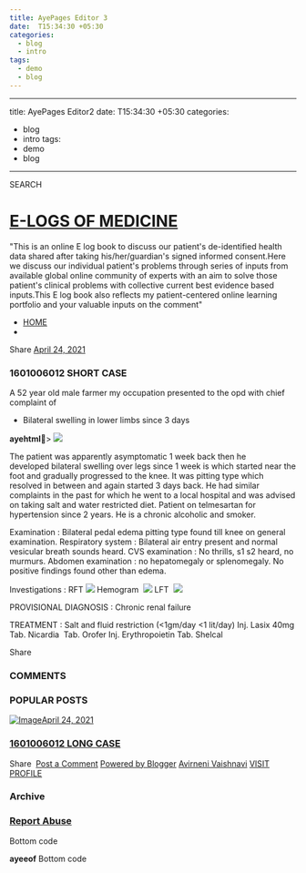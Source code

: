 ```yaml
---
title: AyePages Editor 3
date:  T15:34:30 +05:30
categories:
  - blog
  - intro
tags:
  - demo
  - blog
---
```

  ---
title: AyePages Editor2
date:  T15:34:30 +05:30
categories:
  - blog
  - intro
tags:
  - demo
  - blog
---

SEARCH

# [E-LOGS OF MEDICINE](https://12avirnenivaishnavi.blogspot.com/)

"This is an online E log book to discuss our patient's de-identified health data shared after taking his/her/guardian's signed informed consent.Here we discuss our individual patient's problems through series of inputs from available global online community of experts with an aim to solve those patient's clinical problems with collective current best evidence based inputs.This E log book also reflects my patient-centered online learning portfolio and your valuable inputs on the comment"

* [HOME](https://12avirnenivaishnavi.blogspot.com/)
* 

Share
[April 24, 2021](https://12avirnenivaishnavi.blogspot.com/2021/04/final-exam-short-case.html)

### 1601006012 SHORT CASE

A 52 year old male farmer my occupation presented to the opd with chief complaint of

* Bilateral swelling in lower limbs since 3 days

__ayehtml__>
[![](https://1.bp.blogspot.com/-8nHQOJG9drM/YIT0fmQPT_I/AAAAAAAACys/xbDiql98HwErPFaIgL4La1c97HUqBV0UwCLcBGAsYHQ/s320/FD81439D-3A9E-4F77-AC85-F7DBA8C5CAF3.jpeg)](https://1.bp.blogspot.com/-8nHQOJG9drM/YIT0fmQPT_I/AAAAAAAACys/xbDiql98HwErPFaIgL4La1c97HUqBV0UwCLcBGAsYHQ/s866/FD81439D-3A9E-4F77-AC85-F7DBA8C5CAF3.jpeg)

The patient was apparently asymptomatic 1 week back then he developed bilateral swelling over legs since 1 week is which started near the foot and gradually progressed to the knee. It was pitting type which resolved in between and again started 3 days back.
He had similar complaints in the past for which he went to a local hospital and was advised on taking salt and water restricted diet.
Patient on telmesartan for hypertension since 2 years.
He is a chronic alcoholic and smoker.

Examination :
Bilateral pedal edema pitting type found till knee on general examination.
Respiratory system : Bilateral air entry present and normal vesicular breath sounds heard.
CVS examination : No thrills, s1 s2 heard, no murmurs.
Abdomen examination : no hepatomegaly or splenomegaly.
No positive findings found other than edema.

Investigations :
RFT
[![](https://1.bp.blogspot.com/-q7lVoFqCfGY/YITzkwRqXsI/AAAAAAAACyU/W9xWRjbWsNA9ExUn05vlJ9Bvi-XenokaQCLcBGAsYHQ/s320/18CE3847-E935-4703-90F1-052E684228FA.jpeg)](https://1.bp.blogspot.com/-q7lVoFqCfGY/YITzkwRqXsI/AAAAAAAACyU/W9xWRjbWsNA9ExUn05vlJ9Bvi-XenokaQCLcBGAsYHQ/s558/18CE3847-E935-4703-90F1-052E684228FA.jpeg)
Hemogram 
[![](https://1.bp.blogspot.com/-KSf-nEt4mis/YITz3fBqfCI/AAAAAAAACyc/m1PhTKKs9AE8PIq55qaPfeGJWeKPRfe5ACLcBGAsYHQ/s320/1B84065E-7F92-4641-BE87-796034ECD5AA.jpeg)](https://1.bp.blogspot.com/-KSf-nEt4mis/YITz3fBqfCI/AAAAAAAACyc/m1PhTKKs9AE8PIq55qaPfeGJWeKPRfe5ACLcBGAsYHQ/s576/1B84065E-7F92-4641-BE87-796034ECD5AA.jpeg)
LFT 
[![](https://1.bp.blogspot.com/-JNKya6c-_QM/YIT0Gtyq3UI/AAAAAAAACyg/pXtkiSCyMewq6FBzz93pispoUXRTMT-iwCLcBGAsYHQ/s320/5EAC8C8A-C0F6-4399-8A22-2B53118E9A35.jpeg)](https://1.bp.blogspot.com/-JNKya6c-_QM/YIT0Gtyq3UI/AAAAAAAACyg/pXtkiSCyMewq6FBzz93pispoUXRTMT-iwCLcBGAsYHQ/s528/5EAC8C8A-C0F6-4399-8A22-2B53118E9A35.jpeg)

PROVISIONAL DIAGNOSIS :
Chronic renal failure

TREATMENT :
Salt and fluid restriction (<1gm/day <1 lit/day)
Inj. Lasix 40mg
Tab. Nicardia 
Tab. Orofer
Inj. Erythropoietin
Tab. Shelcal

Share

### COMMENTS

### POPULAR POSTS

[![Image](https://1.bp.blogspot.com/-jnPcSzSssfg/YIQhzvTNIfI/AAAAAAAACxE/cqkZmjy0dqAhlUuwR5nypBDtEGJDr5m0ACLcBGAsYHQ/s320/41C696AD-5591-4506-AFA0-6C63B39F1318.jpeg)April 24, 2021](https://12avirnenivaishnavi.blogspot.com/2021/04/final-exam-long-case.html)

### [1601006012 LONG CASE](https://12avirnenivaishnavi.blogspot.com/2021/04/final-exam-long-case.html)

Share
 [Post a Comment](https://12avirnenivaishnavi.blogspot.com/2021/04/final-exam-long-case.html#comments)
[Powered by Blogger](https://www.blogger.com/)
[Avirneni Vaishnavi](https://www.blogger.com/profile/16374600291969137616)
[VISIT PROFILE](https://www.blogger.com/profile/16374600291969137616)

### Archive

### [Report Abuse](https://www.blogger.com/go/report-abuse)

Bottom code

**ayeeof**
  Bottom code